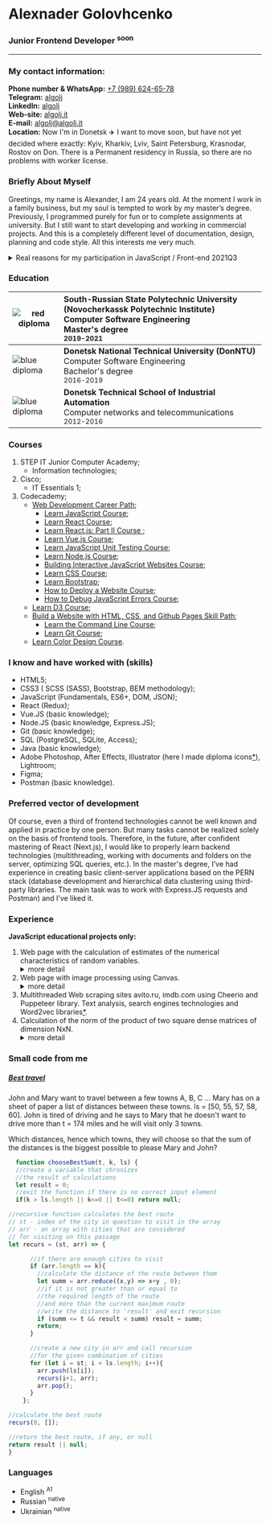 # Alexnader Golovhcenko

### Junior Frontend Developer <sup>soon</sup>

---

### My contact information:

**Phone number &amp; WhatsApp:** [+7 (989) 624-65-78](tel:+79896246578)</br>
**Telegram:** [algolj](https://t.me/algolj)</br>
**LinkedIn:** [algolj](https://www.linkedin.com/in/algolj/)</br>
**Web-site:** [algolj.it](https://algolj.it)</br>
**E-mail:** [algolj@algolj.it](mailto:algolj@algolj.it)</br>
**Location:** Now I'm in Donetsk ✈️ I want to move soon, but have not yet decided where exactly: Kyiv, Kharkiv, Lviv, Saint Petersburg, Krasnodar, Rostov on Don. There is a Permanent residency in Russia, so there are no problems with worker license.

### Briefly About Myself

Greetings, my name is Alexander, I am 24 years old. At the moment I work in a family business, but my soul is tempted to work by my master’s degree. Previously, I programmed purely for fun or to complete assignments at university. But I still want to start developing and working in commercial projects. And this is a completely different level of documentation, design, planning and code style. All this interests me very much.

<details><summary>Real reasons for my participation in JavaScript / Front-end 2021Q3</summary>Already after a month of successful graduation from the magistracy, something wrong began to happen to me. There was a strong need to help someone simplify math calculations by writing a couple of functions, and I also became addicted to programming streams. I had to go to a qualified physician to find out what the problem was. After I got tested, he told me:

> -Hmm ... I see such bad analyzes for the second time in my many years of practice.

In the body, hormones of such groups as: <abbr title='Do a crutch, just to make it work!'>DcJMW</abbr>, <abbr title="I don't know why it works, but it does!">IdkWiWiD</abbr> and <abbr title='Hmm ... Is there a bug in my code or is it in the compiler?'>ITBiMCoC</abbr> My doctor prescribed treatment in the form of 2-3 tasks on Codewars per week, but this only helped to stop the progressive drop in indicators, yet not to get better. Seeing this, he’d said:

> -Things are bad, boy, you won't last half a year at this rate. You need to ... Hell, I didn't think I would ever do this again.

He took a business card <sup>[proof](https://algolj.it/business-cаrd.jpg)</sup> from a drawer and handed it to me.

> -It's some sort of an anonymous programmers club, I think they can help you. Every day on their courses, the tasks become more and more difficult. Only a few will reach the end. I can only wish you good luck.

That’s how I decided to thoroughly study the JavaScript / Frontend 2021Q3 course, because I don’t see the other option.</details>

### Education

| ![red diploma](https://algolj.it/red_small.svg '09.04.04 red diploma 4.83')    | South-Russian State Polytechnic University (Novocherkassk Polytechnic Institute)</br>Computer Software Engineering</br>Master's degree</br><small>2019-2021</small> |
| ------------------------------------------------------------------------------ | :------------------------------------------------------------------------------------------------------------------------------------------------------------------ |
| ![blue diploma](https://algolj.it/blue_small.svg '09.03.04 blue diploma 4.45') | **Donetsk National Technical University (DonNTU)**</br>Computer Software Engineering</br>Bachelor's degree</br><small>2016-2019</small>                             |
| ![blue diploma](https://algolj.it/blue_small.svg '09.02.02 blue diploma 4.3')  | **Donetsk Technical School of Industrial Automation**</br>Computer networks and telecommunications</br><small>2012-2016</small>                                     |

### Courses

1. STEP IT Junior Computer Academy;
   - Information technologies;
2. Cisco;
   - IT Essentials 1;
3. Codecademy;
   - [Web Development Career Path](https://www.codecademy.com/profiles/algolj/certificates/5b32457b646caa5007c30975);
     - [Learn JavaScript Course](https://www.codecademy.com/profiles/algolj/certificates/705dcb15de0da4dd9d9fc4f3274b430e);
     - [Learn React Course](https://www.codecademy.com/profiles/algolj/certificates/af00e5032d0a68cc84879983f5d8333b);
     - [Learn React.js: Part II Course ](https://www.codecademy.com/profiles/algolj/certificates/666120308fc207a66d8afaa0dcf4ee19);
     - [Learn Vue.js Course](https://www.codecademy.com/profiles/algolj/certificates/db927a84bf4bba96bb285ee6a85466fc);
     - [Learn JavaScript Unit Testing Course](https://www.codecademy.com/profiles/algolj/certificates/f4276e8c08a3ba174ef0147deb0c3013);
     - [Learn Node.js Course](https://www.codecademy.com/profiles/algolj/certificates/240305d50b925c17868f1ac7a21a3261);
     - [Building Interactive JavaScript Websites Course](https://www.codecademy.com/profiles/algolj/certificates/36ae898a1d1c8524815305b2d1d2ebab);
     - [Learn CSS Course](https://www.codecademy.com/profiles/algolj/certificates/9a5bb1fc45b4281af1fffec93b0aaf05);
     - [Learn Bootstrap](https://www.codecademy.com/profiles/algolj/certificates/0595479d03627a8cb816b069000e4d06);
     - [How to Deploy a Website Course](https://www.codecademy.com/profiles/algolj/certificates/358e250fca144526a6b2934ff44fbc01);
     - [How to Debug JavaScript Errors Course](https://www.codecademy.com/profiles/algolj/certificates/3571635cd0e42654ab139dd59ceb650f);
   - [Learn D3 Course](https://www.codecademy.com/profiles/algolj/certificates/52a1fa1160a49f2b861e7fd58380cc5a);
   - [Build a Website with HTML, CSS, and Github Pages Skill Path](https://www.codecademy.com/profiles/algolj/certificates/5cadfefe5f1de806e9704577);
     - [Learn the Command Line Course](https://www.codecademy.com/profiles/algolj/certificates/c87ba0541f8be78bc2f4ba1128233f6f);
     - [Learn Git Course](https://www.codecademy.com/profiles/algolj/certificates/a8ab218d5950c29861635cc0bf12fd13);
   - [Learn Color Design Course](https://www.codecademy.com/profiles/algolj/certificates/0a6884fad1dbf4afe5df084d2ec1e7c3).

### I know and have worked with (skills)

- HTML5;
- CSS3 ( SCSS (SASS), Bootstrap, BEM methodology);
- JavaScript (Fundamentals, ES6+, DOM, JSON);
- React (Redux);
- Vue.JS (basic knowledge);
- Node.JS (basic knowledge, Express.JS);
- Git (basic knowledge);
- SQL (PostgreSQL, SQLite, Access);
- Java (basic knowledge);
- Adobe Photoshop, After Effects, Illustrator (here I made diploma icons[\*](#Education)), Lightroom;
- Figma;
- Postman (basic knowledge).

### Preferred vector of development

Of course, even a third of frontend technologies cannot be well known and applied in practice by one person. But many tasks cannot be realized solely on the basis of frontend tools. Therefore, in the future, after confident mastering of React (Next.js), I would like to properly learn backend technologies (multithreading, working with documents and folders on the server, optimizing SQL queries, etc.). In the master's degree, I’ve had experience in creating basic client-server applications based on the PERN stack (database development and hierarchical data clustering using third-party libraries. The main task was to work with Express.JS requests and Postman) and I’ve liked it.

### Experience

**JavaScript educational projects only:**

1. Web page with the calculation of estimates of the numerical characteristics of random variables.<details><summary>more detail</summary>Сonstruction of empirical laws of their distribution, statistical testing of the hypothesis about the law of distribution of a random variable using the asymmetry coefficient A and kurtosis E, statistical testing of the hypothesis about the law of distribution of random variables according to Pearson's criterion, statistical testing of the hypothesis about the equality of variances of two normal general populations, and correlation analysis. Used Google Charts and File API in the project. [Link to project.](http://algolj.it/MM)</br></br></details>
2. Web page with image processing using Canvas.<details><summary>more detail</summary>Color to grayscale conversion, binarization, conversion to negative, logarithmic filter, mask filtering (noise reduction, noise generation, sharpening and contrast enhancement, low-frequency spatial filtering, median filtering). [Link to the report.](https://disk.yandex.ua/d/b4WYlNkTYr8GGQ)</br></br></details>
3. Multithreaded Web scraping sites avito.ru, imdb.com using Cheerio and Puppeteer library. Text analysis, search engines technologies and Word2vec libraries[\*](https://disk.yandex.ua/d/Wf95hkPNND1qgw 'Link to the report.').
4. Calculation of the norm of the product of two square dense matrices of dimension NxN.<details><summary>more detail</summary>In single-threaded and multi-threaded mode, the calculation of the performance of the video card. Used libraries GPU.js and Blas.JS.</br></br></details>

### Small code from me

##### [Best travel](https://www.codewars.com/kata/55e7280b40e1c4a06d0000aa 'link to kata')

John and Mary want to travel between a few towns A, B, C ... Mary has on a sheet of paper a list of distances between these towns. ls = [50, 55, 57, 58, 60]. John is tired of driving and he says to Mary that he doesn't want to drive more than t = 174 miles and he will visit only 3 towns.

Which distances, hence which towns, they will choose so that the sum of the distances is the biggest possible to please Mary and John?

```Javascript
  function chooseBestSum(t, k, ls) {
  //create a variable that chronizes
  //the result of calculations
  let result = 0;
  //exit the function if there is no correct input element
  if(k > ls.length || k<=0 || t<=0) return null;

//recursive function calculates the best route
// st - index of the city in question to visit in the array
// arr - an array with cities that are considered
// for visiting on this passage
let recurs = (st, arr) => {

      //if there are enough cities to visit
      if (arr.length == k){
        //calculate the distance of the route between them
        let summ = arr.reduce((x,y) => x+y , 0);
        //if it is not greater than or equal to
        //the required length of the route
        //and more than the current maximum route
        //write the distance to 'result' and exit recursion
        if (summ <= t && result < summ) result = summ;
        return;
      }

      //create a new city in arr and call recursion
      //for the given combination of cities
      for (let i = st; i < ls.length; i++){
        arr.push(ls[i]);
        recurs(i+1, arr);
        arr.pop();
      }
    };

//calculate the best route
recurs(0, []);

//return the best route, if any, or null
return result || null;
}
```

### Languages

- English <sup>A1</sup>
- Russian <sup>native</sup>
- Ukrainian <sup>native</sup>
